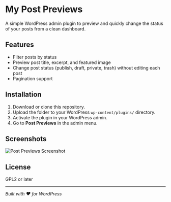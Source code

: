 # My Post Previews

A simple WordPress admin plugin to preview and quickly change the status of your posts from a clean dashboard.

## Features

- Filter posts by status
- Preview post title, excerpt, and featured image
- Change post status (publish, draft, private, trash) without editing each post
- Pagination support

## Installation

1. Download or clone this repository.
2. Upload the folder to your WordPress `wp-content/plugins/` directory.
3. Activate the plugin in your WordPress admin.
4. Go to **Post Previews** in the admin menu.

## Screenshots

![Post Previews Screenshot](https://yourwebsite.com/path/to/screenshot.png)

## License

GPL2 or later

---

*Built with ❤️ for WordPress*

